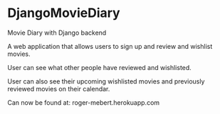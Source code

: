 # DjangoMovieDiary
Movie Diary with Django backend

A web application that allows users to sign up and review and wishlist movies.

User can see what other people have reviewed and wishlisted.

User can also see their upcoming wishlisted movies and previously reviewed movies on their calendar.

Can now be found at: roger-mebert.herokuapp.com
